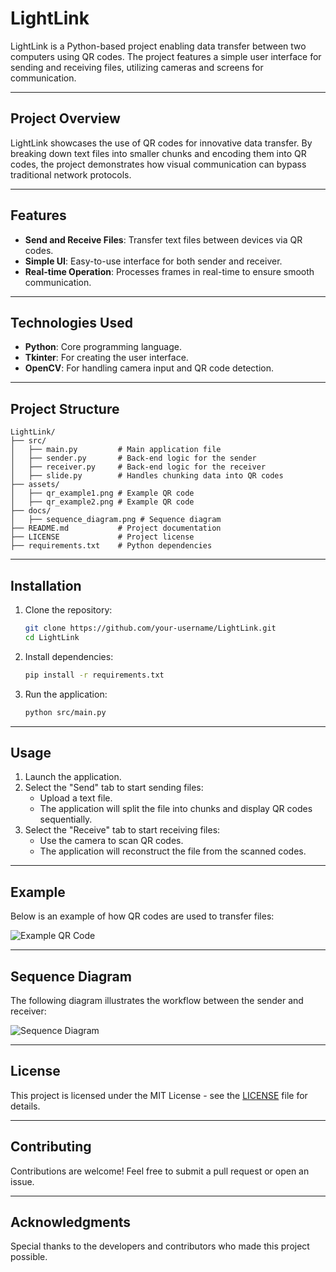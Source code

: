 # LightLink

LightLink is a Python-based project enabling data transfer between two computers using QR codes. The project features a simple user interface for sending and receiving files, utilizing cameras and screens for communication.

---

## **Project Overview**
LightLink showcases the use of QR codes for innovative data transfer. By breaking down text files into smaller chunks and encoding them into QR codes, the project demonstrates how visual communication can bypass traditional network protocols.

---

## **Features**
- **Send and Receive Files**: Transfer text files between devices via QR codes.
- **Simple UI**: Easy-to-use interface for both sender and receiver.
- **Real-time Operation**: Processes frames in real-time to ensure smooth communication.

---

## **Technologies Used**
- **Python**: Core programming language.
- **Tkinter**: For creating the user interface.
- **OpenCV**: For handling camera input and QR code detection.

---

## **Project Structure**
```
LightLink/
├── src/
│   ├── main.py         # Main application file
│   ├── sender.py       # Back-end logic for the sender
│   ├── receiver.py     # Back-end logic for the receiver
│   ├── slide.py        # Handles chunking data into QR codes
├── assets/
│   ├── qr_example1.png # Example QR code
│   ├── qr_example2.png # Example QR code
├── docs/
│   ├── sequence_diagram.png # Sequence diagram
├── README.md           # Project documentation
├── LICENSE             # Project license
├── requirements.txt    # Python dependencies
```

---

## **Installation**
1. Clone the repository:
   ```bash
   git clone https://github.com/your-username/LightLink.git
   cd LightLink
   ```
2. Install dependencies:
   ```bash
   pip install -r requirements.txt
   ```
3. Run the application:
   ```bash
   python src/main.py
   ```

---

## **Usage**
1. Launch the application.
2. Select the "Send" tab to start sending files:
   - Upload a text file.
   - The application will split the file into chunks and display QR codes sequentially.
3. Select the "Receive" tab to start receiving files:
   - Use the camera to scan QR codes.
   - The application will reconstruct the file from the scanned codes.

---

## **Example**
Below is an example of how QR codes are used to transfer files:

![Example QR Code](assets/qr_example1.png)

---

## **Sequence Diagram**
The following diagram illustrates the workflow between the sender and receiver:

![Sequence Diagram](docs/sequence_diagram.png)

---

## **License**
This project is licensed under the MIT License - see the [LICENSE](LICENSE) file for details.

---

## **Contributing**
Contributions are welcome! Feel free to submit a pull request or open an issue.

---

## **Acknowledgments**
Special thanks to the developers and contributors who made this project possible.
